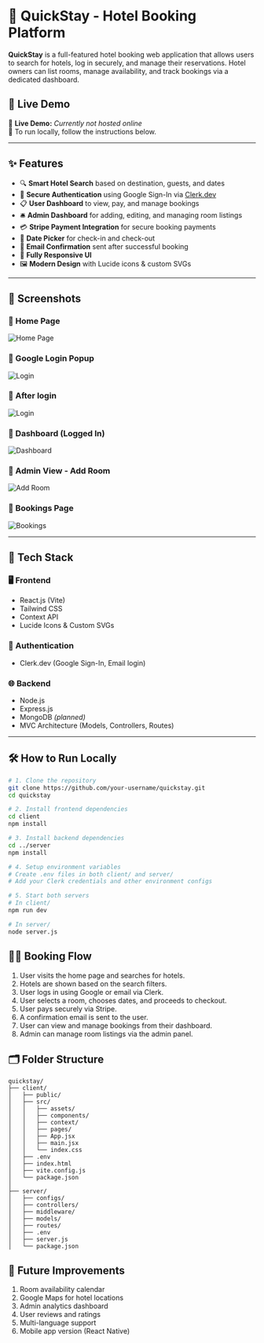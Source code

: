 # 🏨 QuickStay - Hotel Booking Platform

**QuickStay** is a full-featured hotel booking web application that allows users to search for hotels, log in securely, and manage their reservations. Hotel owners can list rooms, manage availability, and track bookings via a dedicated dashboard.



## 🚀 Live Demo

🔗 **Live Demo:** _Currently not hosted online_  
📌 To run locally, follow the instructions below.

---

## ✨ Features

- 🔍 **Smart Hotel Search** based on destination, guests, and dates
- 🔐 **Secure Authentication** using Google Sign-In via [Clerk.dev](https://clerk.dev)
- 📋 **User Dashboard** to view, pay, and manage bookings
- 🛎️ **Admin Dashboard** for adding, editing, and managing room listings
- 💳 **Stripe Payment Integration** for secure booking payments
- 📅 **Date Picker** for check-in and check-out
- 📧 **Email Confirmation** sent after successful booking
- 📱 **Fully Responsive UI** 
- 🖼️ **Modern Design** with Lucide icons & custom SVGs

---

## 📸 Screenshots

### 🔹 Home Page
![Home Page](assets/homepage.png)

### 🔹 Google Login Popup
![Login](assets/login-popup.png)

### 🔹 After login
![Login](assets/after-login.png)

### 🔹 Dashboard (Logged In)
![Dashboard](assets/dashboard.png)

### 🔹 Admin View - Add Room
![Add Room](assets/add-room.png)

### 🔹 Bookings Page
![Bookings](assets/my-bookings.png)

---

## 🧰 Tech Stack

### 🖥 Frontend
- React.js (Vite)
- Tailwind CSS
- Context API
- Lucide Icons & Custom SVGs

### 🔐 Authentication
- Clerk.dev (Google Sign-In, Email login)

### 🌐 Backend
- Node.js
- Express.js
- MongoDB *(planned)*
- MVC Architecture (Models, Controllers, Routes)

---

## 🛠️ How to Run Locally

```bash
# 1. Clone the repository
git clone https://github.com/your-username/quickstay.git
cd quickstay

# 2. Install frontend dependencies
cd client
npm install

# 3. Install backend dependencies
cd ../server
npm install

# 4. Setup environment variables
# Create .env files in both client/ and server/
# Add your Clerk credentials and other environment configs

# 5. Start both servers
# In client/
npm run dev

# In server/
node server.js
```
## 👨‍💼 Booking Flow
1. User visits the home page and searches for hotels.
2. Hotels are shown based on the search filters.
3. User logs in using Google or email via Clerk.
4. User selects a room, chooses dates, and proceeds to checkout.
5. User pays securely via Stripe.
6. A confirmation email is sent to the user.
7. User can view and manage bookings from their dashboard.
8. Admin can manage room listings via the admin panel.

## 🗂 Folder Structure
```
quickstay/
├── client/
│   ├── public/
│   ├── src/
│   │   ├── assets/
│   │   ├── components/
│   │   ├── context/
│   │   ├── pages/
│   │   ├── App.jsx
│   │   ├── main.jsx
│   │   └── index.css
│   ├── .env
│   ├── index.html
│   ├── vite.config.js
│   └── package.json
│
├── server/
│   ├── configs/
│   ├── controllers/
│   ├── middleware/
│   ├── models/
│   ├── routes/
│   ├── .env
│   ├── server.js
│   └── package.json
```
## 🔮 Future Improvements

1. Room availability calendar
2. Google Maps for hotel locations
3. Admin analytics dashboard
4. User reviews and ratings
5. Multi-language support
6. Mobile app version (React Native)
